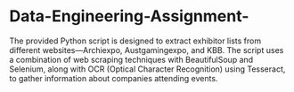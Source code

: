 # Data-Engineering-Assignment-
The provided Python script is designed to extract exhibitor lists from different websites—Archiexpo, Austgamingexpo, and KBB. The script uses a combination of web scraping techniques with BeautifulSoup and Selenium, along with OCR (Optical Character Recognition) using Tesseract, to gather information about companies attending events. 

